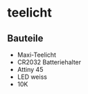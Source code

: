 # teelicht

## Bauteile

 * Maxi-Teelicht
 * CR2032 Batteriehalter
 * Attiny 45
 * LED weiss
 * 10K

